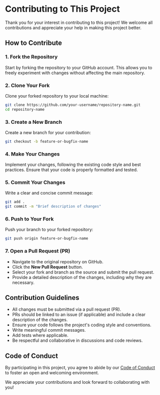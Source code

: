 # Contributing to This Project

Thank you for your interest in contributing to this project! We welcome all contributions and appreciate your help in making this project better.

## How to Contribute

### 1. Fork the Repository
Start by forking the repository to your GitHub account. This allows you to freely experiment with changes without affecting the main repository.

### 2. Clone Your Fork
Clone your forked repository to your local machine:
```sh
git clone https://github.com/your-username/repository-name.git
cd repository-name
```

### 3. Create a New Branch
Create a new branch for your contribution:
```sh
git checkout -b feature-or-bugfix-name
```

### 4. Make Your Changes
Implement your changes, following the existing code style and best practices. Ensure that your code is properly formatted and tested.

### 5. Commit Your Changes
Write a clear and concise commit message:
```sh
git add .
git commit -m "Brief description of changes"
```

### 6. Push to Your Fork
Push your branch to your forked repository:
```sh
git push origin feature-or-bugfix-name
```

### 7. Open a Pull Request (PR)
- Navigate to the original repository on GitHub.
- Click the **New Pull Request** button.
- Select your fork and branch as the source and submit the pull request.
- Provide a detailed description of the changes, including why they are necessary.

## Contribution Guidelines
- All changes must be submitted via a pull request (PR).
- PRs should be linked to an issue (if applicable) and include a clear description of the changes.
- Ensure your code follows the project's coding style and conventions.
- Write meaningful commit messages.
- Add tests where applicable.
- Be respectful and collaborative in discussions and code reviews.

## Code of Conduct
By participating in this project, you agree to abide by our [Code of Conduct](CODE_OF_CONDUCT.md) to foster an open and welcoming environment.

We appreciate your contributions and look forward to collaborating with you!

